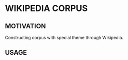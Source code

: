 # WIKIPEDIA CORPUS

## MOTIVATION

Constructing corpus with special theme through Wikipedia.

## USAGE
